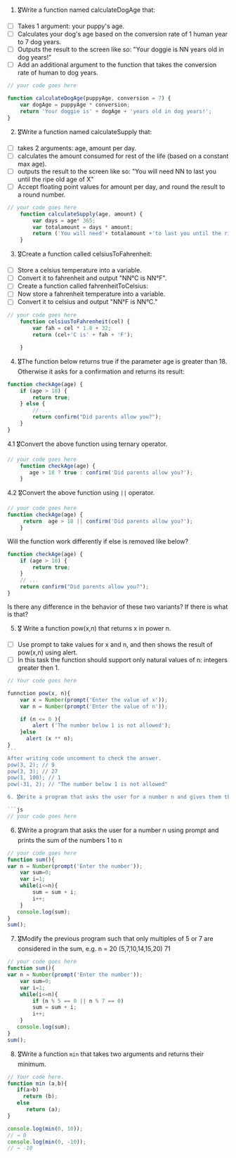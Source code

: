 1. 🎖Write a function named calculateDogAge that:

-   [ ] Takes 1 argument: your puppy's age.
-   [ ] Calculates your dog's age based on the conversion rate of 1 human year to 7 dog years.
-   [ ] Outputs the result to the screen like so: "Your doggie is NN years old in dog years!"
-   [ ] Add an additional argument to the function that takes the conversion rate of human to dog years.

```js
// your code goes here

function calculateDogAge(puppyAge, conversion = 7) {
	var dogAge = puppyAge * conversion;
	return 'Your doggie is' + dogAge + 'years old in dog years!';
}
```

2. 🎖Write a function named calculateSupply that:

-   [ ] takes 2 arguments: age, amount per day.
-   [ ] calculates the amount consumed for rest of the life (based on a constant max age).
-   [ ] outputs the result to the screen like so: "You will need NN to last you until the ripe old age of X"
-   [ ] Accept floating point values for amount per day, and round the result to a round number.

```js
// your code goes here
    function calculateSupply(age, amount) {
        var days = age* 365;
        var totalamount = days * amount;
        return ('You will need'+ totalamount +'to last you until the ripe old age of'+ age);
    }
```

3. 🎖Create a function called celsiusToFahrenheit:

-   [ ] Store a celsius temperature into a variable.
-   [ ] Convert it to fahrenheit and output "NN°C is NN°F".
-   [ ] Create a function called fahrenheitToCelsius:
-   [ ] Now store a fahrenheit temperature into a variable.
-   [ ] Convert it to celsius and output "NN°F is NN°C."

```js
// your code goes here
    function celsiusToFahrenheit(cel) {
        var fah = cel * 1.8 + 32;
        return (cel+'C is' + fah + 'F');

    }
```

4. 🎖The function below returns true if the parameter age is greater than 18. Otherwise it asks for a confirmation and returns its result:

```js
function checkAge(age) {
	if (age > 18) {
		return true;
	} else {
		// ...
		return confirm("Did parents allow you?");
	}
}
```

4.1 🎖Convert the above function using ternary operator.

```js
// your code goes here
    function checkAge(age) {
       age > 18 ? true : confirm('Did parents allow you?');
    }
```

4.2 🎖Convert the above function using `||` operator.

```js
// your code goes here
function checkAge(age) {
     return  age > 18 || confirm('Did parents allow you?');
    }
```

Will the function work differently if else is removed like below?

```js
function checkAge(age) {
	if (age > 18) {
		return true;
	}
	// ...
	return confirm("Did parents allow you?");
}
```

Is there any difference in the behavior of these two variants? If there is what is that?

5. 🎖 Write a function pow(x,n) that returns x in power n.

-   [ ] Use prompt to take values for x and n, and then shows the result of pow(x,n) using alert.
-   [ ] In this task the function should support only natural values of n: integers greater then 1.

````js
// Your code goes here

funnction pow(x, n){
    var x = Number(prompt('Enter the value of x'));
    var n = Number(prompt('Enter the value of n'));

    if (n <= 0 ){
        alert ('The number below 1 is not allowed');
    }else
      alert (x ** n);
}
```
After writing code uncomment to check the answer.
pow(3, 2); // 9
pow(3, 3); // 27
pow(1, 100); // 1
pow(-31, 2); // "The number below 1 is not allowed"

6. 🎖Write a program that asks the user for a number n and gives them the possibility to choose between computing the sum and computing the product of 1,…,n. Return the result accordingly.

```js
// your code goes here
````

6. 🎖Write a program that asks the user for a number n using prompt and prints the sum of the numbers 1 to n

```js
// your code goes here
function sum(){
var n = Number(prompt('Enter the number'));
    var sum=0;
    var i=1;
    while(i<=n){
        sum = sum + i;
        i++;
    }
   console.log(sum);
}
sum();


```

7. 🎖Modify the previous program such that only multiples of 5 or 7 are considered in the sum, e.g. n = 20 (5,7,10,14,15,20) 71

```js
// your code goes here
function sum(){
var n = Number(prompt('Enter the number'));
    var sum=0;
    var i=1;
    while(i<=n){
        if (n % 5 == 0 || n % 7 == 0)
        sum = sum + i;
        i++;
    }
   console.log(sum);
}
sum();

```

8. 🎖Write a function `min` that takes two arguments and returns their minimum.

```js
// Your code here.
function min (a,b){
   if(a>b)
     return (b);
   else
      return (a);
}

console.log(min(0, 10));
// → 0
console.log(min(0, -10));
// → -10
```
